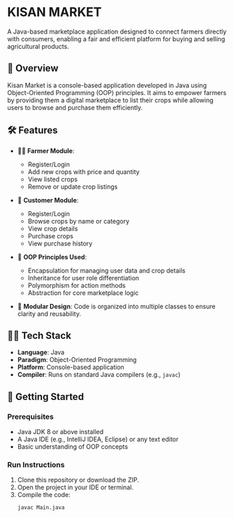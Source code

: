# KISAN MARKET

A Java-based marketplace application designed to connect farmers directly with consumers, enabling a fair and efficient platform for buying and selling agricultural products.

## 📌 Overview

Kisan Market is a console-based application developed in Java using Object-Oriented Programming (OOP) principles. It aims to empower farmers by providing them a digital marketplace to list their crops while allowing users to browse and purchase them efficiently.

## 🛠️ Features

- 👨‍🌾 **Farmer Module**:  
  - Register/Login
  - Add new crops with price and quantity
  - View listed crops
  - Remove or update crop listings

- 🛒 **Customer Module**:  
  - Register/Login
  - Browse crops by name or category
  - View crop details
  - Purchase crops
  - View purchase history

- 🧱 **OOP Principles Used**:
  - Encapsulation for managing user data and crop details
  - Inheritance for user role differentiation
  - Polymorphism for action methods
  - Abstraction for core marketplace logic

- 🧪 **Modular Design**: Code is organized into multiple classes to ensure clarity and reusability.

## 🧑‍💻 Tech Stack

- **Language**: Java  
- **Paradigm**: Object-Oriented Programming  
- **Platform**: Console-based application  
- **Compiler**: Runs on standard Java compilers (e.g., `javac`)

## 🚀 Getting Started

### Prerequisites

- Java JDK 8 or above installed
- A Java IDE (e.g., IntelliJ IDEA, Eclipse) or any text editor
- Basic understanding of OOP concepts

### Run Instructions

1. Clone this repository or download the ZIP.
2. Open the project in your IDE or terminal.
3. Compile the code:
   ```bash
   javac Main.java
